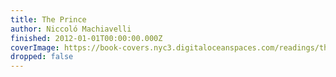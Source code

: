```yaml
---
title: The Prince
author: Niccoló Machiavelli
finished: 2012-01-01T00:00:00.000Z
coverImage: https://book-covers.nyc3.digitaloceanspaces.com/readings/the-prince-01.jpg
dropped: false
---
```


